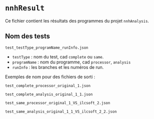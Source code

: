 # `nnhResult`

Ce fichier contient les résultats des programmes du projet `nnhAnalysis`.

## Nom des tests

```
test_testType_programName_runInfo.json
```
- `testType` : nom du test, cad `complete` ou `same`.
- `programName` : nom du programme, cad `processor`, `analysis`
- `runInfo` : les branches et les numéros de run.

Exemples de nom pour des fichiers de sorti :
```
test_complete_processor_original_1.json
```
```
test_complete_analysis_original_1_1.json
```
```
test_same_processor_original_1_VS_ilcsoft_2.json
```
```
test_same_analysis_original_1_1_VS_ilcsoft_2_2.json
```
